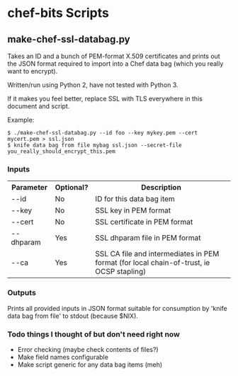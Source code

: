 # chef-bits Scripts

## make-chef-ssl-databag.py

Takes an ID and a bunch of PEM-format X.509 certificates and prints out the JSON format required to import into a Chef data bag (which you really want to encrypt).

Written/run using Python 2, have not tested with Python 3.

If it makes you feel better, replace SSL with TLS everywhere in this document and script.

Example:
```
$ ./make-chef-ssl-databag.py --id foo --key mykey.pem --cert mycert.pem > ssl.json
$ knife data bag from file mybag ssl.json --secret-file you_really_should_encrypt_this.pem
```

### Inputs

<table>
  <tr>
    <th>Parameter</th>
    <th>Optional?</th>
    <th>Description</th>
  </tr>
  <tr>
    <td>--id</td>
    <td>No</td>
    <td>ID for this data bag item</td>
  </tr>
  <tr>
    <td>--key</td>
    <td>No</td>
    <td>SSL key in PEM format</td>
  </tr>
  <tr>
    <td>--cert</td>
    <td>No</td>
    <td>SSL certificate in PEM format</td>
  </tr>
  <tr>
    <td>--dhparam</td>
    <td>Yes</td>
    <td>SSL dhparam file in PEM format</td>
  </tr>
  <tr>
    <td>--ca</td>
    <td>Yes</td>
    <td>SSL CA file and intermediates in PEM format (for local chain-of-trust, ie OCSP stapling)</td>
  </tr>
</table>

### Outputs

Prints all provided inputs in JSON format suitable for consumption by 'knife data bag from file' to stdout (because $NIX).

### Todo things I thought of but don't need right now

- Error checking (maybe check contents of files?)
- Make field names configurable
- Make script generic for any data bag items (meh)
